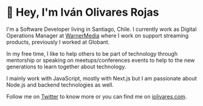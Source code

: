 # 👋  Hey, I'm Iván Olivares Rojas

I'm a Software Developer living in Santiago, Chile. I currently work as Digital Operations Manager at [WarnerMedia](https://www.warnermedia.com) where I work on support streaming products, previously I worked at Globant.

In my free time, I like to help others to be part of technology through mentorship or speaking on meetups/conferences events to help to the new generations to learn together about technology.

I mainly work with JavaScript, mostly with Next.js but I am passionate about Node.js and backend technologies as well.

Follow me on [Twitter](https://twitter.com/ivolivares) to know more or you can find me on [iolivares.com](https://iolivares.com/).
